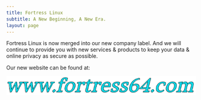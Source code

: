 ```yaml
---
title: Fortress Linux
subtitle: A New Beginning, A New Era.
layout: page
---
```

Fortress Linux is now merged into our new company label.
And we will continue to provide you with new services & products to keep your data & online privacy as secure as possible.

Our new website can be found at:

![Image](fwd.jpg)
